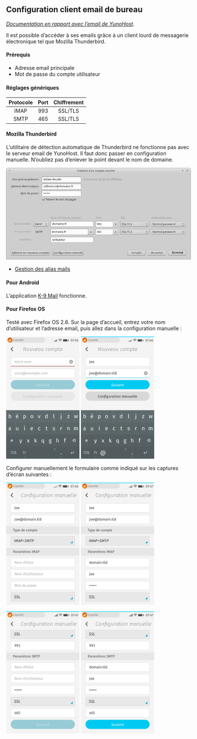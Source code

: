 ## Configuration client email de bureau

*[Documentation en rapport avec l’email de YunoHost](/email_fr)*.

Il est possible d’accéder à ses emails grâce à un client lourd de messagerie électronique tel que Mozilla Thunderbird.

#### Prérequis
* Adresse email principale
* Mot de passe du compte utilisateur

#### Réglages génériques
| Protocole | Port | Chiffrement |
| :--: | :-: | :--: |
| IMAP | 993 | SSL/TLS |
| SMTP | 465 | SSL/TLS |

#### Mozilla Thunderbird
L’utilitaire de détection automatique de Thunderbird ne fonctionne pas avec le serveur email de YunoHost. Il faut donc passer en configuration manuelle. N’oubliez pas d’enlever le point devant le nom de domaine.

<img src="/images/thunderbird-config.png" width=900>

* [Gestion des alias mails](https://support.mozilla.org/en-US/kb/configuring-email-aliases)

#### Pour Android
L’application [K-9 Mail](https://github.com/k9mail) fonctionne.


#### Pour Firefox OS

Testé avec Firefox OS 2.6.
Sur la page d’accueil, entrez votre nom d’utilisateur et l’adresse email, puis allez dans la configuration manuelle :

<a href="/images/ffos_email_config_home_screen_empty.png"><img src="/images/ffos_email_config_home_screen_empty.png" width=200/></a> <a href="/images/ffos_email_config_home_screen_fill.png"><img src="/images/ffos_email_config_home_screen_fill.png" width=200/></a>

Configurer manuellement le formulaire comme indiqué sur les captures d’écran suivantes :

<a href="/images/ffos_email_config_manual_conf_empty.png"><img src="/images/ffos_email_config_manual_conf_empty.png" width=200/></a> <a href="/images/ffos_email_config_manual_conf_fill.png"><img src="/images/ffos_email_config_manual_conf_fill.png" width=200/></a>


<a href="/images/ffos_email_config_manual_conf_2_empty.png"><img src="/images/ffos_email_config_manual_conf_2_empty.png" width=200/></a> <a href="/images/ffos_email_config_manual_conf_2_fill.png"><img src="/images/ffos_email_config_manual_conf_2_fill.png" width=200/></a>
